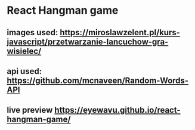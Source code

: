 # React Hangman game



## images used: https://miroslawzelent.pl/kurs-javascript/przetwarzanie-lancuchow-gra-wisielec/
## api used: https://github.com/mcnaveen/Random-Words-API


## live preview https://eyewavu.github.io/react-hangman-game/